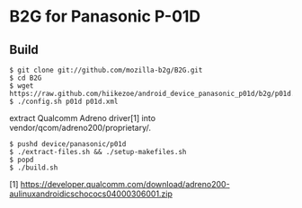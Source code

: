 # B2G for Panasonic P-01D

## Build

    $ git clone git://github.com/mozilla-b2g/B2G.git
    $ cd B2G
    $ wget https://raw.github.com/hiikezoe/android_device_panasonic_p01d/b2g/p01d.xml
    $ ./config.sh p01d p01d.xml

extract Qualcomm Adreno driver[1] into vendor/qcom/adreno200/proprietary/.

    $ pushd device/panasonic/p01d
    $ ./extract-files.sh && ./setup-makefiles.sh
    $ popd
    $ ./build.sh


[1] https://developer.qualcomm.com/download/adreno200-aulinuxandroidicschococs04000306001.zip
